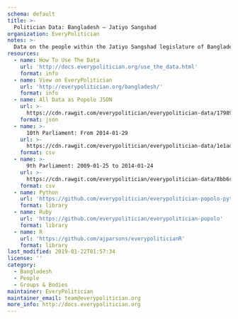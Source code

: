 ```yaml
---
schema: default
title: >-
  Politician Data: Bangladesh — Jatiyo Sangshad
organization: EveryPolitician
notes: >-
  Data on the people within the Jatiyo Sangshad legislature of Bangladesh.
resources:
  - name: How To Use The Data
    url: 'http://docs.everypolitician.org/use_the_data.html'
    format: info
  - name: View on EveryPolitician
    url: 'http://everypolitician.org/bangladesh/'
    format: info
  - name: All Data as Popolo JSON
    url: >-
      https://cdn.rawgit.com/everypolitician/everypolitician-data/179891ea485acd511da17dc1b7cb4ebdc0387966/data/Bangladesh/House/ep-popolo-v1.0.json
    format: json
  - name: >-
      10th Parliament: From 2014-01-29
    url: >-
      https://cdn.rawgit.com/everypolitician/everypolitician-data/1e1ad01a6564b0050c3765300a9a85e770788aec/data/Bangladesh/House/term-10.csv
    format: csv
  - name: >-
      9th Parliament: 2009-01-25 to 2014-01-24
    url: >-
      https://cdn.rawgit.com/everypolitician/everypolitician-data/8bb6cbfb141f0a793299e4c0e2e415030f1d76ec/data/Bangladesh/House/term-9.csv
    format: csv
  - name: Python
    url: 'https://github.com/everypolitician/everypolitician-popolo-python'
    format: library
  - name: Ruby
    url: 'https://github.com/everypolitician/everypolitician-popolo'
    format: library
  - name: R
    url: 'https://github.com/ajparsons/everypoliticianR'
    format: library
last_modified: 2019-01-22T01:57:34
license: ''
category:
  - Bangladesh
  - People
  - Groups & Bodies
maintainer: EveryPolitician
maintainer_email: team@everypolitician.org
more_info: http://docs.everypolitician.org
---
```

